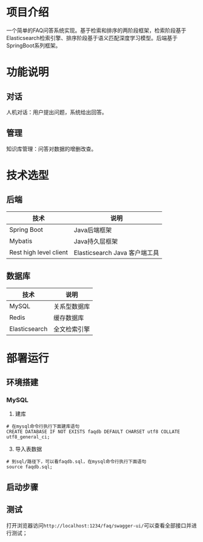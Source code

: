 # 项目介绍

一个简单的FAQ问答系统实现。基于检索和排序的两阶段框架，检索阶段基于Elasticsearch检索引擎、排序阶段基于语义匹配深度学习模型。后端基于SpringBoot系列框架。

# 功能说明

## 对话

人机对话：用户提出问题，系统给出回答。

## 管理

知识库管理：问答对数据的增删改查。

# 技术选型

## 后端

| 技术 | 说明                       |
| --- |--------------------------|
| Spring Boot | Java后端框架                 |
| Mybatis | Java持久层框架                |
| Rest high level client | Elasticsearch Java 客户端工具 |

## 数据库

| 技术 | 说明 |
| --- | --- |
| MySQL | 关系型数据库 |
| Redis | 缓存数据库 |
| Elasticsearch | 全文检索引擎 |

# 部署运行

## 环境搭建

### MySQL

1. 建库

```shell
# 在mysql命令行执行下面建库语句
CREATE DATABASE IF NOT EXISTS faqdb DEFAULT CHARSET utf8 COLLATE utf8_general_ci;
```

3. 导入表数据

```shell
# 到sql/路径下，可以看faqdb.sql，在mysql命令行执行下面语句
source faqdb.sql;
```

## 启动步骤

## 测试

打开浏览器访问`http://localhost:1234/faq/swagger-ui/`可以查看全部接口并进行测试；
